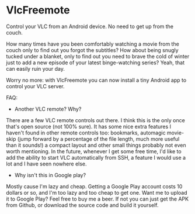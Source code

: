 # VlcFreemote
Control your VLC from an Android device. No need to get up from the couch.

How many times have you been comfortably watching a movie from the couch only to find out you forgot the subtitles? How about being snugly tucked under a blanket, only to find out you need to brave the cold of winter just to add a new episode of your latest binge-watching series? Yeah, that can easily ruin your day.

Worry no more: with VlcFreemote you can now install a tiny Android app to control your VLC server.

FAQ:
* Another VLC remote? Why?

 There are a few VLC remote controls out there. I think this is the only once that's open source (not 100% sure). It has some nice extra features I haven't found in other remote controls too: bookmarks, automagic movie-skip (jump forward by a percentage of the file length, much more useful than it sounds!) a compact layout and other small things probably not even worth mentioning. In the future, whenever I get some free time, I'd like to add the ability to start VLC automatically from SSH, a feature I would use a lot and I have seen nowhere else.

* Why isn't this in Google play?

 Mostly cause I'm lazy and cheap. Getting a Google Play account costs 10 dollars or so, and I'm too lazy and too cheap to get one. Want me to upload it to Google Play? Feel free to buy me a beer. If not you can just get the APK from Github, or download the source code and build it yourself.
